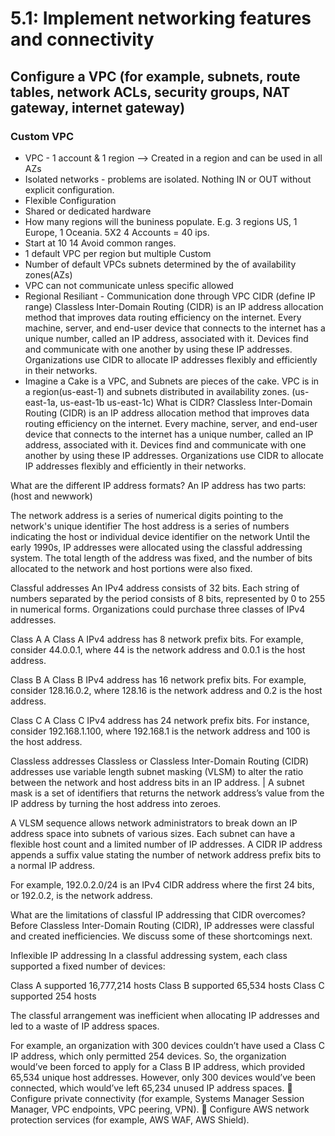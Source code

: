 # 5.1: Implement networking features and connectivity

## Configure a VPC (for example, subnets, route tables, network ACLs, security groups, NAT gateway, internet gateway)

### Custom VPC

- VPC - 1 account & 1 region --> Created in a region and can be used in all AZs
- Isolated networks - problems are isolated. Nothing IN or OUT without explicit configuration.
- Flexible Configuration
- Shared or dedicated hardware
- How many regions will the buniness populate. E.g. 3 regions US, 1 Europe, 1 Oceania. 5X2  4 Accounts = 40 ips.
- Start at 10 14 
Avoid common ranges. 
- 1 default VPC per region but multiple Custom
- Number of default VPCs subnets determined by the of availability zones(AZs)   
- VPC can not communicate unless specific allowed
- Regional Resiliant - Communication done through VPC CIDR (define IP range)
Classless Inter-Domain Routing (CIDR) is an IP address allocation method that improves data routing efficiency on the internet. Every machine, server, and end-user device that connects to the internet has a unique number, called an IP address, associated with it. Devices find and communicate with one another by using these IP addresses. Organizations use CIDR to allocate IP addresses flexibly and efficiently in their networks.
- Imagine a Cake is a VPC, and Subnets are pieces of the cake. VPC is in a region(us-east-1) and subnets 
distributed in availability zones. (us-east-1a, us-east-1b us-east-1c)
What is CIDR?
Classless Inter-Domain Routing (CIDR) is an IP address allocation method that improves data routing efficiency on the internet. Every machine, server, and end-user device that connects to the internet has a unique number, called an IP address, associated with it. Devices find and communicate with one another by using these IP addresses. Organizations use CIDR to allocate IP addresses flexibly and efficiently in their networks.

What are the different IP address formats?
An IP address has two parts:(host and newwork)

The network address is a series of numerical digits pointing to the network's unique identifier 
The host address is a series of numbers indicating the host or individual device identifier on the network
Until the early 1990s, IP addresses were allocated using the classful addressing system. The total length of the address was fixed, and the number of bits allocated to the network and host portions were also fixed.



Classful addresses
An IPv4 address consists of 32 bits. Each string of numbers separated by the period consists of 8 bits, 
represented by 0 to 255 in numerical forms. Organizations could purchase three classes of IPv4 addresses. 

Class A
A Class A IPv4 address has 8 network prefix bits. For example, consider 44.0.0.1, where 44 is the network address and 0.0.1 is the host address.

Class B
A Class B IPv4 address has 16 network prefix bits. For example, consider 128.16.0.2, where 128.16 is the network address and 0.2 is the host address.

Class C
A Class C IPv4 address has 24 network prefix bits. For instance, consider 192.168.1.100, where 192.168.1 is the network address and 100 is the host address. 

Classless addresses
Classless or Classless Inter-Domain Routing (CIDR) addresses use variable length subnet masking (VLSM) 
to alter the ratio between the network and host address bits in an IP address. |
A subnet mask is a set of identifiers that returns the network address’s value from the IP address by turning the host address into zeroes. 

A VLSM sequence allows network administrators to break down an IP address space into subnets of various sizes. Each subnet can have a flexible host count and a limited number of IP addresses. 
A CIDR IP address appends a suffix value stating the number of network address prefix bits to a normal IP address.

For example, 192.0.2.0/24 is an IPv4 CIDR address where the first 24 bits, or 192.0.2, is the network address. 

What are the limitations of classful IP addressing that CIDR overcomes?
Before Classless Inter-Domain Routing (CIDR), IP addresses were classful and created inefficiencies. 
We discuss some of these shortcomings next. 

Inflexible IP addressing
In a classful addressing system, each class supported a fixed number of devices:

Class A supported 16,777,214 hosts
Class B supported 65,534 hosts
Class C supported 254 hosts

The classful arrangement was inefficient when allocating IP addresses and led to a waste of IP address spaces.

For example, an organization with 300 devices couldn’t have used a Class C IP address, which only permitted 254 devices. So, the organization would’ve been forced to apply for a Class B IP address, which provided 65,534 unique host addresses. However, only 300 devices would’ve been connected, which would’ve left 65,234 unused IP address spaces.
 Configure private connectivity (for example, Systems Manager Session Manager, VPC endpoints, VPC peering, VPN).
 Configure AWS network protection services (for example, AWS WAF, AWS Shield).
